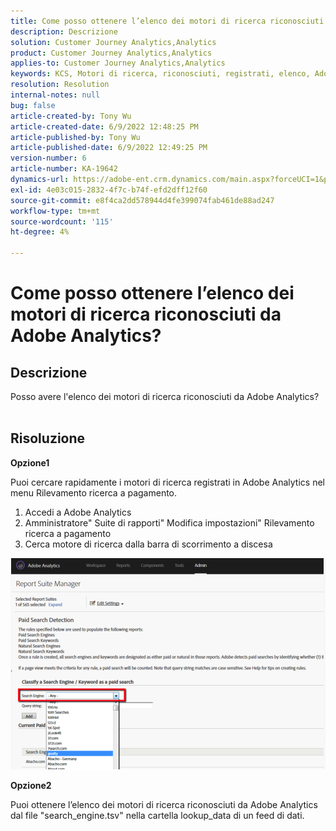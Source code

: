 ```yaml
---
title: Come posso ottenere l’elenco dei motori di ricerca riconosciuti da Adobe Analytics?
description: Descrizione
solution: Customer Journey Analytics,Analytics
product: Customer Journey Analytics,Analytics
applies-to: Customer Journey Analytics,Analytics
keywords: KCS, Motori di ricerca, riconosciuti, registrati, elenco, Adobe Analytics
resolution: Resolution
internal-notes: null
bug: false
article-created-by: Tony Wu
article-created-date: 6/9/2022 12:48:25 PM
article-published-by: Tony Wu
article-published-date: 6/9/2022 12:49:25 PM
version-number: 6
article-number: KA-19642
dynamics-url: https://adobe-ent.crm.dynamics.com/main.aspx?forceUCI=1&pagetype=entityrecord&etn=knowledgearticle&id=6c2d5c72-f2e7-ec11-bb3c-000d3a3b1c99
exl-id: 4e03c015-2832-4f7c-b74f-efd2dff12f60
source-git-commit: e8f4ca2dd578944d4fe399074fab461de88ad247
workflow-type: tm+mt
source-wordcount: '115'
ht-degree: 4%

---
```


# Come posso ottenere l’elenco dei motori di ricerca riconosciuti da Adobe Analytics?

## Descrizione

Posso avere l&#39;elenco dei motori di ricerca riconosciuti da Adobe Analytics?
<br> 

## Risoluzione


<b>Opzione1</b>

Puoi cercare rapidamente i motori di ricerca registrati in Adobe Analytics nel menu Rilevamento ricerca a pagamento.

1. Accedi a Adobe Analytics
2. Amministratore&quot; Suite di rapporti&quot; Modifica impostazioni&quot; Rilevamento ricerca a pagamento
3. Cerca motore di ricerca dalla barra di scorrimento a discesa


![](assets/d35acf7a-a0e7-ec11-bb3c-000d3a3bd25c.png)

<b>Opzione2</b>

Puoi ottenere l’elenco dei motori di ricerca riconosciuti da Adobe Analytics dal file &quot;search_engine.tsv&quot; nella cartella lookup_data di un feed di dati.
